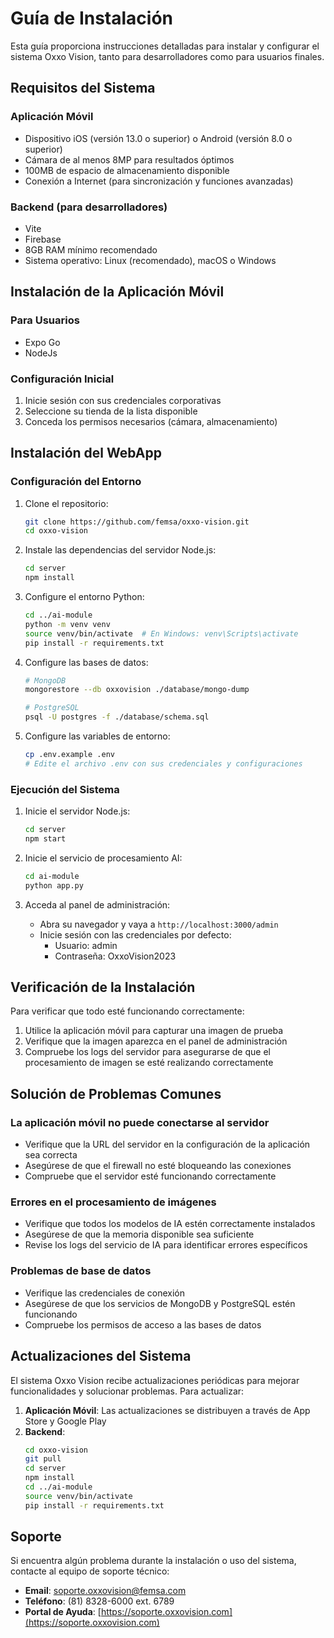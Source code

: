 # Guía de Instalación

Esta guía proporciona instrucciones detalladas para instalar y configurar el sistema Oxxo Vision, tanto para desarrolladores como para usuarios finales.

## Requisitos del Sistema

### Aplicación Móvil
- Dispositivo iOS (versión 13.0 o superior) o Android (versión 8.0 o superior)
- Cámara de al menos 8MP para resultados óptimos
- 100MB de espacio de almacenamiento disponible
- Conexión a Internet (para sincronización y funciones avanzadas)

### Backend (para desarrolladores)
- Vite
- Firebase
- 8GB RAM mínimo recomendado
- Sistema operativo: Linux (recomendado), macOS o Windows

## Instalación de la Aplicación Móvil

### Para Usuarios
- Expo Go
- NodeJs

### Configuración Inicial

1. Inicie sesión con sus credenciales corporativas
2. Seleccione su tienda de la lista disponible
3. Conceda los permisos necesarios (cámara, almacenamiento)

## Instalación del WebApp

### Configuración del Entorno

1. Clone el repositorio:
   ```bash
   git clone https://github.com/femsa/oxxo-vision.git
   cd oxxo-vision
   ```

2. Instale las dependencias del servidor Node.js:
   ```bash
   cd server
   npm install
   ```

3. Configure el entorno Python:
   ```bash
   cd ../ai-module
   python -m venv venv
   source venv/bin/activate  # En Windows: venv\Scripts\activate
   pip install -r requirements.txt
   ```

4. Configure las bases de datos:
   ```bash
   # MongoDB
   mongorestore --db oxxovision ./database/mongo-dump

   # PostgreSQL
   psql -U postgres -f ./database/schema.sql
   ```

5. Configure las variables de entorno:
   ```bash
   cp .env.example .env
   # Edite el archivo .env con sus credenciales y configuraciones
   ```

### Ejecución del Sistema

1. Inicie el servidor Node.js:
   ```bash
   cd server
   npm start
   ```

2. Inicie el servicio de procesamiento AI:
   ```bash
   cd ai-module
   python app.py
   ```

3. Acceda al panel de administración:
   - Abra su navegador y vaya a `http://localhost:3000/admin`
   - Inicie sesión con las credenciales por defecto:
     - Usuario: admin
     - Contraseña: OxxoVision2023

## Verificación de la Instalación

Para verificar que todo esté funcionando correctamente:

1. Utilice la aplicación móvil para capturar una imagen de prueba
2. Verifique que la imagen aparezca en el panel de administración
3. Compruebe los logs del servidor para asegurarse de que el procesamiento de imagen se esté realizando correctamente

## Solución de Problemas Comunes

### La aplicación móvil no puede conectarse al servidor

- Verifique que la URL del servidor en la configuración de la aplicación sea correcta
- Asegúrese de que el firewall no esté bloqueando las conexiones
- Compruebe que el servidor esté funcionando correctamente

### Errores en el procesamiento de imágenes

- Verifique que todos los modelos de IA estén correctamente instalados
- Asegúrese de que la memoria disponible sea suficiente
- Revise los logs del servicio de IA para identificar errores específicos

### Problemas de base de datos

- Verifique las credenciales de conexión
- Asegúrese de que los servicios de MongoDB y PostgreSQL estén funcionando
- Compruebe los permisos de acceso a las bases de datos

## Actualizaciones del Sistema

El sistema Oxxo Vision recibe actualizaciones periódicas para mejorar funcionalidades y solucionar problemas. Para actualizar:

1. **Aplicación Móvil**: Las actualizaciones se distribuyen a través de App Store y Google Play
2. **Backend**:
   ```bash
   cd oxxo-vision
   git pull
   cd server
   npm install
   cd ../ai-module
   source venv/bin/activate
   pip install -r requirements.txt
   ```

## Soporte

Si encuentra algún problema durante la instalación o uso del sistema, contacte al equipo de soporte técnico:

- **Email**: soporte.oxxovision@femsa.com
- **Teléfono**: (81) 8328-6000 ext. 6789
- **Portal de Ayuda**: [https://soporte.oxxovision.com](https://soporte.oxxovision.com) 